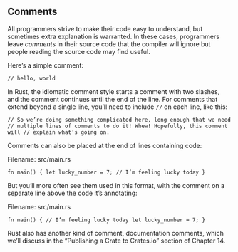 ## Comments

All programmers strive to make their code easy to understand, but sometimes extra explanation is warranted. In these cases, programmers leave _comments_ in their source code that the compiler will ignore but people reading the source code may find useful.

Here’s a simple comment:

 `// hello, world` 

In Rust, the idiomatic comment style starts a comment with two slashes, and the comment continues until the end of the line. For comments that extend beyond a single line, you’ll need to include `//` on each line, like this:

 `// So we’re doing something complicated here, long enough that we need
// multiple lines of comments to do it! Whew! Hopefully, this comment will
// explain what’s going on.` 

Comments can also be placed at the end of lines containing code:

Filename: src/main.rs

`fn main() {
    let lucky_number = 7; // I’m feeling lucky today
}` 

But you’ll more often see them used in this format, with the comment on a separate line above the code it’s annotating:

Filename: src/main.rs

`fn main() {
    // I’m feeling lucky today
    let lucky_number = 7;
}` 

Rust also has another kind of comment, documentation comments, which we’ll discuss in the “Publishing a Crate to Crates.io” section of Chapter 14.